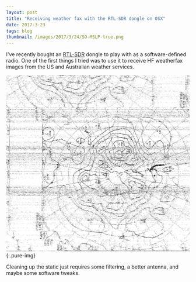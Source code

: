 ```yaml
---
layout: post
title: "Receiving weather fax with the RTL-SDR dongle on OSX"
date: 2017-3-23
tags: blog
thumbnail: /images/2017/3/24/SO-MSLP-true.png
---
```


I've recently bought an [RTL-SDR](rtl-sdr.com) dongle to play with as a software-defined radio. One of the first things I tried was to use it to receive HF weatherfax images from the US and Australian weather services.

![MSLP fax received](/images/2017/3/24/SO-MSLP-lg.png){:.pure-img}

Cleaning up the static just requires some filtering, a better antenna, and maybe some software tweaks.
